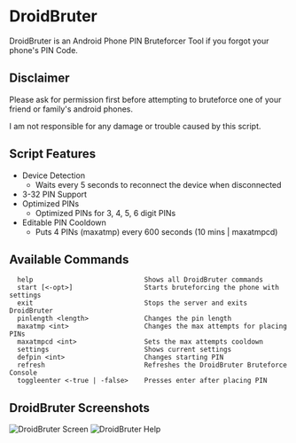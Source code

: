 # DroidBruter
DroidBruter is an Android Phone PIN Bruteforcer Tool if you forgot your phone's PIN Code.

## Disclaimer
Please ask for permission first before attempting to bruteforce one of your friend or family's android phones.

I am not responsible for any damage or trouble caused by this script.

## Script Features
* Device Detection
   * Waits every 5 seconds to reconnect the device when disconnected
* 3-32 PIN Support
* Optimized PINs
   * Optimized PINs for 3, 4, 5, 6 digit PINs
* Editable PIN Cooldown
   * Puts 4 PINs (maxatmp) every 600 seconds (10 mins | maxatmpcd)

## Available Commands

```
  help                            Shows all DroidBruter commands
  start [<-opt>]                  Starts bruteforcing the phone with settings 
  exit                            Stops the server and exits DroidBruter      
  pinlength <length>              Changes the pin length
  maxatmp <int>                   Changes the max attempts for placing PINs   
  maxatmpcd <int>                 Sets the max attempts cooldown
  settings                        Shows current settings
  defpin <int>                    Changes starting PIN
  refresh                         Refreshes the DroidBruter Bruteforce Console
  toggleenter <-true | -false>    Presses enter after placing PIN
```

## DroidBruter Screenshots
![DroidBruter Screen](https://user-images.githubusercontent.com/53323309/126936418-ac0fa43f-8edd-4f68-ae4c-b045e8949140.png)
![DroidBruter Help](https://user-images.githubusercontent.com/53323309/126936476-ff27c801-9ac6-4432-9bcd-efb685982cd3.png)
